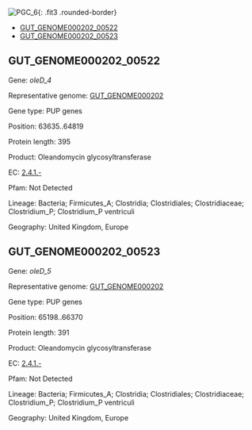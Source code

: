 ![PGC_6](../static/images/Clusters_figure/PGC_6.jpg){: .fit3 .rounded-border}

<ul id="myTab" class="nav nav-tabs">
  <li class="active">
        <a href="#tab1" data-toggle="tab">GUT_GENOME000202_00522</a>
  </li>
<li><a href="#tab2" data-toggle="tab">GUT_GENOME000202_00523</a></li>
</ul>

<div id="myTabContent" class="tab-content">
  <div class="tab-pane fade in active" id="tab1">

<h2 id="GUT_GENOME000202_00522">GUT_GENOME000202_00522</h2>
<p>Gene: <em>oleD_4</em>
<p>Representative genome: <a href="https://www.ebi.ac.uk/metagenomics/genomes/MGYG-HGUT-00048">GUT_GENOME000202</a></p>
<p>Gene type: PUP genes</p>
<p>Position: 63635..64819</p>
<p>Protein length: 395</p>
<p>Product: Oleandomycin glycosyltransferase</p>
<p>EC: <a href="https://www.brenda-enzymes.org/enzyme.php?ecno=2.4.1.-">2.4.1.-</a></p>
<p>Pfam: Not Detected</p>
<p>Lineage: Bacteria; Firmicutes_A; Clostridia; Clostridiales; Clostridiaceae; Clostridium_P; Clostridium_P ventriculi</p>
<p>Geography: United Kingdom, Europe</p>
  </div>

  <div class="tab-pane fade" id="tab2">

<h2 id="GUT_GENOME000202_00523">GUT_GENOME000202_00523</h2>
<p>Gene: <em>oleD_5</em></p>
<p>Representative genome: <a href="https://www.ebi.ac.uk/metagenomics/genomes/MGYG-HGUT-00048">GUT_GENOME000202</a></p>
<p>Gene type: PUP genes</p>
<p>Position: 65198..66370</p>
<p>Protein length: 391</p>
<p>Product: Oleandomycin glycosyltransferase</p>
<p>EC: <a href="https://www.brenda-enzymes.org/enzyme.php?ecno=2.4.1.-">2.4.1.-</a></p>
<p>Pfam: Not Detected</p>
<p>Lineage: Bacteria; Firmicutes_A; Clostridia; Clostridiales; Clostridiaceae; Clostridium_P; Clostridium_P ventriculi</p>
<p>Geography: United Kingdom, Europe</p>

  </div>
</div>
